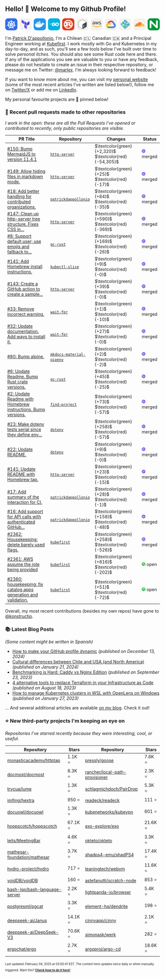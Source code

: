 <!-- DO NOT EDIT THIS FILE DIRECTLY! This file was automatically generated from the tool in this repo. -->

## Hello! :wave: Welcome to my Github Profile!

<p align="center">
  <picture><source media="(prefers-color-scheme: dark)" srcset="images/icons-dark.png"><source media="(prefers-color-scheme: light)" srcset="images/icons-light.png"><img src="images/icons-light.png" alt="Technologies I use"></picture>
</p>

I'm [Patrick D'appollonio](https://www.patrickdap.com), I'm a Chilean 🇨🇱 Canadian 🇨🇦 and a Principal Engineer working at [Kubefirst](https://kubefirst.io). I work mostly with Go and Kubernetes in my day-to-day, and as such, you'll see a few tools below I've built over time to solve *personal itches*. You should also see some Rust code here and there. If any of the applications you see are valuable to you or have any feedback, please do not hesitate to create an issue in their respective repository, or message me on Twitter: [@marlex](https://twitter.com/marlex). I'm always looking forward to feedback!

If you want to know more about me, you can visit my [personal website](https://www.patrickdap.com) (some of the most recent articles I've written are listed below!), follow me on [Twitter/X](https://twitter.com/marlex) or add me on [LinkedIn](https://www.linkedin.com/in/patrickdappollonio/).

My personal favourite projects are :pushpin: pinned below!
### :pencil: Recent pull requests made to other repositories

*I work in the open: these are all the Pull Requests I've opened or contributed to recently, only public repositories are visible.*

| PR Title | Repository | Changes | Status |
| --- | --- | --- | --- |
| [#150: Bump MermaidJS to version 11.4.1](https://github.com/patrickdappollonio/http-server/pull/150) | [`http-server`](https://github.com/patrickdappollonio/http-server) | $\textcolor{green}{+2,320}$ $\textcolor{red}{-54,305}$ | <picture><source media="(prefers-color-scheme: dark)" srcset="https://raw.githubusercontent.com/patrickdappollonio/patrickdappollonio/refs/heads/main/images/statuses/github-merged.png" width="12" height="12"><source media="(prefers-color-scheme: light)" srcset="https://raw.githubusercontent.com/patrickdappollonio/patrickdappollonio/refs/heads/main/images/statuses/github-merged.png" width="12" height="12"><img src="https://raw.githubusercontent.com/patrickdappollonio/patrickdappollonio/refs/heads/main/images/statuses/github-merged.png" width="12" height="12" alt="merged"></picture> merged |
| [#149: Allow hiding files in markdown mode.](https://github.com/patrickdappollonio/http-server/pull/149) | [`http-server`](https://github.com/patrickdappollonio/http-server) | $\textcolor{green}{+25}$ $\textcolor{red}{-17}$ | <picture><source media="(prefers-color-scheme: dark)" srcset="https://raw.githubusercontent.com/patrickdappollonio/patrickdappollonio/refs/heads/main/images/statuses/github-merged.png" width="12" height="12"><source media="(prefers-color-scheme: light)" srcset="https://raw.githubusercontent.com/patrickdappollonio/patrickdappollonio/refs/heads/main/images/statuses/github-merged.png" width="12" height="12"><img src="https://raw.githubusercontent.com/patrickdappollonio/patrickdappollonio/refs/heads/main/images/statuses/github-merged.png" width="12" height="12" alt="merged"></picture> merged |
| [#18: Add better handling for contributed organizations.](https://github.com/patrickdappollonio/patrickdappollonio/pull/18) | [`patrickdappollonio`](https://github.com/patrickdappollonio/patrickdappollonio) | $\textcolor{green}{+84}$ $\textcolor{red}{-35}$ | <picture><source media="(prefers-color-scheme: dark)" srcset="https://raw.githubusercontent.com/patrickdappollonio/patrickdappollonio/refs/heads/main/images/statuses/github-merged.png" width="12" height="12"><source media="(prefers-color-scheme: light)" srcset="https://raw.githubusercontent.com/patrickdappollonio/patrickdappollonio/refs/heads/main/images/statuses/github-merged.png" width="12" height="12"><img src="https://raw.githubusercontent.com/patrickdappollonio/patrickdappollonio/refs/heads/main/images/statuses/github-merged.png" width="12" height="12" alt="merged"></picture> merged |
| [#147: Clean up http-server tree structure. Fixes CSS in...](https://github.com/patrickdappollonio/http-server/pull/147) | [`http-server`](https://github.com/patrickdappollonio/http-server) | $\textcolor{green}{+590}$ $\textcolor{red}{-369}$ | <picture><source media="(prefers-color-scheme: dark)" srcset="https://raw.githubusercontent.com/patrickdappollonio/patrickdappollonio/refs/heads/main/images/statuses/github-merged.png" width="12" height="12"><source media="(prefers-color-scheme: light)" srcset="https://raw.githubusercontent.com/patrickdappollonio/patrickdappollonio/refs/heads/main/images/statuses/github-merged.png" width="12" height="12"><img src="https://raw.githubusercontent.com/patrickdappollonio/patrickdappollonio/refs/heads/main/images/statuses/github-merged.png" width="12" height="12" alt="merged"></picture> merged |
| [#8: Support default user; use emojis and fallback to...](https://github.com/patrickdappollonio/gc-rust/pull/8) | [`gc-rust`](https://github.com/patrickdappollonio/gc-rust) | $\textcolor{green}{+169}$ $\textcolor{red}{-26}$ | <picture><source media="(prefers-color-scheme: dark)" srcset="https://raw.githubusercontent.com/patrickdappollonio/patrickdappollonio/refs/heads/main/images/statuses/github-merged.png" width="12" height="12"><source media="(prefers-color-scheme: light)" srcset="https://raw.githubusercontent.com/patrickdappollonio/patrickdappollonio/refs/heads/main/images/statuses/github-merged.png" width="12" height="12"><img src="https://raw.githubusercontent.com/patrickdappollonio/patrickdappollonio/refs/heads/main/images/statuses/github-merged.png" width="12" height="12" alt="merged"></picture> merged |
| [#141: Add Homebrew install instructions.](https://github.com/patrickdappollonio/kubectl-slice/pull/141) | [`kubectl-slice`](https://github.com/patrickdappollonio/kubectl-slice) | $\textcolor{green}{+9}$ $\textcolor{red}{-0}$ | <picture><source media="(prefers-color-scheme: dark)" srcset="https://raw.githubusercontent.com/patrickdappollonio/patrickdappollonio/refs/heads/main/images/statuses/github-merged.png" width="12" height="12"><source media="(prefers-color-scheme: light)" srcset="https://raw.githubusercontent.com/patrickdappollonio/patrickdappollonio/refs/heads/main/images/statuses/github-merged.png" width="12" height="12"><img src="https://raw.githubusercontent.com/patrickdappollonio/patrickdappollonio/refs/heads/main/images/statuses/github-merged.png" width="12" height="12" alt="merged"></picture> merged |
| [#143: Create a GitHub action to create a sample...](https://github.com/patrickdappollonio/http-server/pull/143) | [`http-server`](https://github.com/patrickdappollonio/http-server) | $\textcolor{green}{+39}$ $\textcolor{red}{-0}$ | <picture><source media="(prefers-color-scheme: dark)" srcset="https://raw.githubusercontent.com/patrickdappollonio/patrickdappollonio/refs/heads/main/images/statuses/github-merged.png" width="12" height="12"><source media="(prefers-color-scheme: light)" srcset="https://raw.githubusercontent.com/patrickdappollonio/patrickdappollonio/refs/heads/main/images/statuses/github-merged.png" width="12" height="12"><img src="https://raw.githubusercontent.com/patrickdappollonio/patrickdappollonio/refs/heads/main/images/statuses/github-merged.png" width="12" height="12" alt="merged"></picture> merged |
| [#33: Remove incorrect warning.](https://github.com/patrickdappollonio/wait-for/pull/33) | [`wait-for`](https://github.com/patrickdappollonio/wait-for) | $\textcolor{green}{+1}$ $\textcolor{red}{-10}$ | <picture><source media="(prefers-color-scheme: dark)" srcset="https://raw.githubusercontent.com/patrickdappollonio/patrickdappollonio/refs/heads/main/images/statuses/github-merged.png" width="12" height="12"><source media="(prefers-color-scheme: light)" srcset="https://raw.githubusercontent.com/patrickdappollonio/patrickdappollonio/refs/heads/main/images/statuses/github-merged.png" width="12" height="12"><img src="https://raw.githubusercontent.com/patrickdappollonio/patrickdappollonio/refs/heads/main/images/statuses/github-merged.png" width="12" height="12" alt="merged"></picture> merged |
| [#32: Update documentation. Add ways to install it.](https://github.com/patrickdappollonio/wait-for/pull/32) | [`wait-for`](https://github.com/patrickdappollonio/wait-for) | $\textcolor{green}{+27}$ $\textcolor{red}{-0}$ | <picture><source media="(prefers-color-scheme: dark)" srcset="https://raw.githubusercontent.com/patrickdappollonio/patrickdappollonio/refs/heads/main/images/statuses/github-merged.png" width="12" height="12"><source media="(prefers-color-scheme: light)" srcset="https://raw.githubusercontent.com/patrickdappollonio/patrickdappollonio/refs/heads/main/images/statuses/github-merged.png" width="12" height="12"><img src="https://raw.githubusercontent.com/patrickdappollonio/patrickdappollonio/refs/heads/main/images/statuses/github-merged.png" width="12" height="12" alt="merged"></picture> merged |
| [#80: Bump alpine.](https://github.com/patrickdappollonio/mkdocs-material-pipenv/pull/80) | [`mkdocs-material-pipenv`](https://github.com/patrickdappollonio/mkdocs-material-pipenv) | $\textcolor{green}{+2}$ $\textcolor{red}{-2}$ | <picture><source media="(prefers-color-scheme: dark)" srcset="https://raw.githubusercontent.com/patrickdappollonio/patrickdappollonio/refs/heads/main/images/statuses/github-merged.png" width="12" height="12"><source media="(prefers-color-scheme: light)" srcset="https://raw.githubusercontent.com/patrickdappollonio/patrickdappollonio/refs/heads/main/images/statuses/github-merged.png" width="12" height="12"><img src="https://raw.githubusercontent.com/patrickdappollonio/patrickdappollonio/refs/heads/main/images/statuses/github-merged.png" width="12" height="12" alt="merged"></picture> merged |
| [#6: Update Readme. Bump Rust crate versions.](https://github.com/patrickdappollonio/gc-rust/pull/6) | [`gc-rust`](https://github.com/patrickdappollonio/gc-rust) | $\textcolor{green}{+45}$ $\textcolor{red}{-25}$ | <picture><source media="(prefers-color-scheme: dark)" srcset="https://raw.githubusercontent.com/patrickdappollonio/patrickdappollonio/refs/heads/main/images/statuses/github-merged.png" width="12" height="12"><source media="(prefers-color-scheme: light)" srcset="https://raw.githubusercontent.com/patrickdappollonio/patrickdappollonio/refs/heads/main/images/statuses/github-merged.png" width="12" height="12"><img src="https://raw.githubusercontent.com/patrickdappollonio/patrickdappollonio/refs/heads/main/images/statuses/github-merged.png" width="12" height="12" alt="merged"></picture> merged |
| [#2: Update Readme with Homebrew instructions. Bump versions.](https://github.com/patrickdappollonio/find-project/pull/2) | [`find-project`](https://github.com/patrickdappollonio/find-project) | $\textcolor{green}{+73}$ $\textcolor{red}{-57}$ | <picture><source media="(prefers-color-scheme: dark)" srcset="https://raw.githubusercontent.com/patrickdappollonio/patrickdappollonio/refs/heads/main/images/statuses/github-merged.png" width="12" height="12"><source media="(prefers-color-scheme: light)" srcset="https://raw.githubusercontent.com/patrickdappollonio/patrickdappollonio/refs/heads/main/images/statuses/github-merged.png" width="12" height="12"><img src="https://raw.githubusercontent.com/patrickdappollonio/patrickdappollonio/refs/heads/main/images/statuses/github-merged.png" width="12" height="12" alt="merged"></picture> merged |
| [#23: Make dotenv tests serial since they define env...](https://github.com/patrickdappollonio/dotenv/pull/23) | [`dotenv`](https://github.com/patrickdappollonio/dotenv) | $\textcolor{green}{+258}$ $\textcolor{red}{-57}$ | <picture><source media="(prefers-color-scheme: dark)" srcset="https://raw.githubusercontent.com/patrickdappollonio/patrickdappollonio/refs/heads/main/images/statuses/github-merged.png" width="12" height="12"><source media="(prefers-color-scheme: light)" srcset="https://raw.githubusercontent.com/patrickdappollonio/patrickdappollonio/refs/heads/main/images/statuses/github-merged.png" width="12" height="12"><img src="https://raw.githubusercontent.com/patrickdappollonio/patrickdappollonio/refs/heads/main/images/statuses/github-merged.png" width="12" height="12" alt="merged"></picture> merged |
| [#22: Update README.](https://github.com/patrickdappollonio/dotenv/pull/22) | [`dotenv`](https://github.com/patrickdappollonio/dotenv) | $\textcolor{green}{+9}$ $\textcolor{red}{-0}$ | <picture><source media="(prefers-color-scheme: dark)" srcset="https://raw.githubusercontent.com/patrickdappollonio/patrickdappollonio/refs/heads/main/images/statuses/github-merged.png" width="12" height="12"><source media="(prefers-color-scheme: light)" srcset="https://raw.githubusercontent.com/patrickdappollonio/patrickdappollonio/refs/heads/main/images/statuses/github-merged.png" width="12" height="12"><img src="https://raw.githubusercontent.com/patrickdappollonio/patrickdappollonio/refs/heads/main/images/statuses/github-merged.png" width="12" height="12" alt="merged"></picture> merged |
| [#141: Update README with Homebrew tap.](https://github.com/patrickdappollonio/http-server/pull/141) | [`http-server`](https://github.com/patrickdappollonio/http-server) | $\textcolor{green}{+23}$ $\textcolor{red}{-15}$ | <picture><source media="(prefers-color-scheme: dark)" srcset="https://raw.githubusercontent.com/patrickdappollonio/patrickdappollonio/refs/heads/main/images/statuses/github-merged.png" width="12" height="12"><source media="(prefers-color-scheme: light)" srcset="https://raw.githubusercontent.com/patrickdappollonio/patrickdappollonio/refs/heads/main/images/statuses/github-merged.png" width="12" height="12"><img src="https://raw.githubusercontent.com/patrickdappollonio/patrickdappollonio/refs/heads/main/images/statuses/github-merged.png" width="12" height="12" alt="merged"></picture> merged |
| [#17: Add summary of the interaction for CI.](https://github.com/patrickdappollonio/patrickdappollonio/pull/17) | [`patrickdappollonio`](https://github.com/patrickdappollonio/patrickdappollonio) | $\textcolor{green}{+28}$ $\textcolor{red}{-1}$ | <picture><source media="(prefers-color-scheme: dark)" srcset="https://raw.githubusercontent.com/patrickdappollonio/patrickdappollonio/refs/heads/main/images/statuses/github-merged.png" width="12" height="12"><source media="(prefers-color-scheme: light)" srcset="https://raw.githubusercontent.com/patrickdappollonio/patrickdappollonio/refs/heads/main/images/statuses/github-merged.png" width="12" height="12"><img src="https://raw.githubusercontent.com/patrickdappollonio/patrickdappollonio/refs/heads/main/images/statuses/github-merged.png" width="12" height="12" alt="merged"></picture> merged |
| [#16: Add support for API calls with authenticated GitHub...](https://github.com/patrickdappollonio/patrickdappollonio/pull/16) | [`patrickdappollonio`](https://github.com/patrickdappollonio/patrickdappollonio) | $\textcolor{green}{+158}$ $\textcolor{red}{-48}$ | <picture><source media="(prefers-color-scheme: dark)" srcset="https://raw.githubusercontent.com/patrickdappollonio/patrickdappollonio/refs/heads/main/images/statuses/github-merged.png" width="12" height="12"><source media="(prefers-color-scheme: light)" srcset="https://raw.githubusercontent.com/patrickdappollonio/patrickdappollonio/refs/heads/main/images/statuses/github-merged.png" width="12" height="12"><img src="https://raw.githubusercontent.com/patrickdappollonio/patrickdappollonio/refs/heads/main/images/statuses/github-merged.png" width="12" height="12" alt="merged"></picture> merged |
| [#2362: Housekeeping: delete barely used flags.](https://github.com/konstructio/kubefirst/pull/2362) | [`kubefirst`](https://github.com/konstructio/kubefirst) | $\textcolor{green}{+258}$ $\textcolor{red}{-526}$ | <picture><source media="(prefers-color-scheme: dark)" srcset="https://raw.githubusercontent.com/patrickdappollonio/patrickdappollonio/refs/heads/main/images/statuses/github-merged.png" width="12" height="12"><source media="(prefers-color-scheme: light)" srcset="https://raw.githubusercontent.com/patrickdappollonio/patrickdappollonio/refs/heads/main/images/statuses/github-merged.png" width="12" height="12"><img src="https://raw.githubusercontent.com/patrickdappollonio/patrickdappollonio/refs/heads/main/images/statuses/github-merged.png" width="12" height="12" alt="merged"></picture> merged |
| [#2361: AWS assume the role being provided](https://github.com/konstructio/kubefirst/pull/2361) | [`kubefirst`](https://github.com/konstructio/kubefirst) | $\textcolor{green}{+816}$ $\textcolor{red}{-202}$ | <picture><source media="(prefers-color-scheme: dark)" srcset="https://raw.githubusercontent.com/patrickdappollonio/patrickdappollonio/refs/heads/main/images/statuses/github-open.png" width="12" height="12"><source media="(prefers-color-scheme: light)" srcset="https://raw.githubusercontent.com/patrickdappollonio/patrickdappollonio/refs/heads/main/images/statuses/github-open.png" width="12" height="12"><img src="https://raw.githubusercontent.com/patrickdappollonio/patrickdappollonio/refs/heads/main/images/statuses/github-open.png" width="12" height="12" alt="open"></picture> open |
| [#2360: housekeeping: fix catalog apps generation and validation.](https://github.com/konstructio/kubefirst/pull/2360) | [`kubefirst`](https://github.com/konstructio/kubefirst) | $\textcolor{green}{+51}$ $\textcolor{red}{-72}$ | <picture><source media="(prefers-color-scheme: dark)" srcset="https://raw.githubusercontent.com/patrickdappollonio/patrickdappollonio/refs/heads/main/images/statuses/github-open.png" width="12" height="12"><source media="(prefers-color-scheme: light)" srcset="https://raw.githubusercontent.com/patrickdappollonio/patrickdappollonio/refs/heads/main/images/statuses/github-open.png" width="12" height="12"><img src="https://raw.githubusercontent.com/patrickdappollonio/patrickdappollonio/refs/heads/main/images/statuses/github-open.png" width="12" height="12" alt="open"></picture> open |


Overall, my most recent contributions (besides my own repos) have gone to [@konstructio](https://github.com/konstructio).
### :books: Latest Blog Posts

*(Some content might be written in Spanish)*


* [How to make your GitHub profile dynamic](https://www.patrickdap.com/post/make-github-profile-dynamic/?ref=github-profile) *(published on December 13, 2024)*
* [Cultural differences between Chile and USA (and North America)](https://www.patrickdap.com/post/cultural-differences-chile-usa/?ref=github-profile) *(published on January 21, 2024)*
* [Benchmarking is Hard: Caddy vs Nginx Edition](https://www.patrickdap.com/post/benchmarking-is-hard/?ref=github-profile) *(published on September 23, 2023)*
* [4 alternative tools to replace Terraform in your Infrastructure as Code](https://www.patrickdap.com/post/ideas-replace-terraform/?ref=github-profile) *(published on August 18, 2023)*
* [How to manage Kubernetes clusters in WSL with OpenLens on Windows](https://www.patrickdap.com/post/openlens-wsl/?ref=github-profile) *(published on January 27, 2023)*

... And several additional articles are available [on my blog](https://www.patrickdap.com/). Check it out!



### :star: New third-party projects I'm keeping an eye on

*Repositories I've starred recently because they were interesting, cool, or useful.*

| Repository | Stars | Repository | Stars |
|------------|-------|------------|-------|
|  [monasticacademy/httptap](https://github.com/monasticacademy/httptap)  |  1.1K :star:  |  [pressly/goose](https://github.com/pressly/goose)  |  7.6K :star:  |
|  [docmost/docmost](https://github.com/docmost/docmost)  |  8.3K :star:  |  [rancher/local-path-provisioner](https://github.com/rancher/local-path-provisioner)  |  2.3K :star:  |
|  [trycua/lume](https://github.com/trycua/lume)  |  1.3K :star:  |  [schlagmichdoch/PairDrop](https://github.com/schlagmichdoch/PairDrop)  |  5.3K :star:  |
|  [imfing/hextra](https://github.com/imfing/hextra)  |  950 :star:  |  [readeck/readeck](https://github.com/readeck/readeck)  |  111 :star:  |
|  [docuowl/docuowl](https://github.com/docuowl/docuowl)  |  1.3K :star:  |  [kubenetworks/kubevpn](https://github.com/kubenetworks/kubevpn)  |  601 :star:  |
|  [hoppscotch/hoppscotch](https://github.com/hoppscotch/hoppscotch)  |  67.1K :star:  |  [exo-explore/exo](https://github.com/exo-explore/exo)  |  21.6K :star:  |
|  [leits/MeetingBar](https://github.com/leits/MeetingBar)  |  4.6K :star:  |  [okteto/okteto](https://github.com/okteto/okteto)  |  3.3K :star:  |
|  [mathesar-foundation/mathesar](https://github.com/mathesar-foundation/mathesar)  |  3.7K :star:  |  [shadps4-emu/shadPS4](https://github.com/shadps4-emu/shadPS4)  |  17.4K :star:  |
|  [hydro-project/hydro](https://github.com/hydro-project/hydro)  |  717 :star:  |  [leaningtech/webvm](https://github.com/leaningtech/webvm)  |  11.6K :star:  |
|  [voidDB/voidDB](https://github.com/voidDB/voidDB)  |  160 :star:  |  [astefanutti/scratch-node](https://github.com/astefanutti/scratch-node)  |  853 :star:  |
|  [bash-lsp/bash-language-server](https://github.com/bash-lsp/bash-language-server)  |  2.2K :star:  |  [lightpanda-io/browser](https://github.com/lightpanda-io/browser)  |  5.4K :star:  |
|  [postgresml/pgcat](https://github.com/postgresml/pgcat)  |  3.3K :star:  |  [element-hq/dendrite](https://github.com/element-hq/dendrite)  |  198 :star:  |
|  [deepseek-ai/Janus](https://github.com/deepseek-ai/Janus)  |  14.1K :star:  |  [cinnyapp/cinny](https://github.com/cinnyapp/cinny)  |  2.1K :star:  |
|  [deepseek-ai/DeepSeek-V3](https://github.com/deepseek-ai/DeepSeek-V3)  |  70.6K :star:  |  [simonask/werk](https://github.com/simonask/werk)  |  282 :star:  |
|  [ergochat/ergo](https://github.com/ergochat/ergo)  |  2.7K :star:  |  [argoproj/argo-cd](https://github.com/argoproj/argo-cd)  |  18.6K :star:  |

<sup><sub>Last updated: February 04, 2025 at 03:05:41 EST. The content here updates twice daily or when manually triggered. Want this? [**Check how to do it here!**](./HOWTO.md)</sup></sub>

